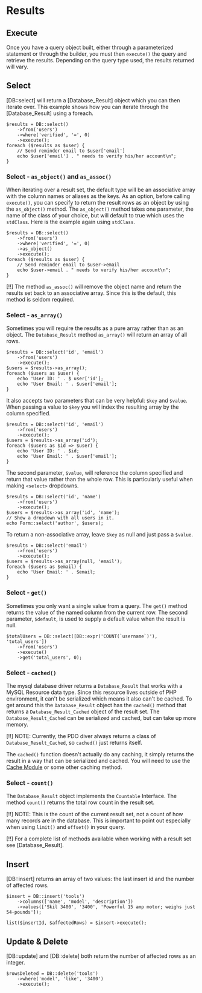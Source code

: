 # Results

## Execute

Once you have a query object built, either through a parameterized statement or through the builder, you must then `execute()` the query and retrieve the results. Depending on the query type used, the results returned will vary.

## Select

[DB::select] will return a [Database_Result] object which you can then iterate over. This example shows how you can iterate through the [Database_Result] using a foreach.

    $results = DB::select()
        ->from('users')
        ->where('verified', '=', 0)
        ->execute();
    foreach ($results as $user) {
        // Send reminder email to $user['email']
        echo $user['email'] . " needs to verify his/her account\n";
    }

### Select - `as_object()` and `as_assoc()`

When iterating over a result set, the default type will be an associative array with the column names or aliases as the keys. As an option, before calling `execute()`, you can specify to return the result rows as an object by using the `as_object()` method. The `as_object()` method takes one parameter, the name of the class of your choice, but will default to true which uses the `stdClass`. Here is the example again using `stdClass`.

    $results = DB::select()
        ->from('users')
        ->where('verified', '=', 0)
        ->as_object()
        ->execute();
    foreach ($results as $user) {
        // Send reminder email to $user->email
        echo $user->email . " needs to verify his/her account\n";
    }

[!!] The method `as_assoc()` will remove the object name and return the results set back to an associative array. Since this is the default, this method is seldom required.

### Select - `as_array()`

Sometimes you will require the results as a pure array rather than as an object. The `Database_Result` method `as_array()` will return an array of all rows.

    $results = DB::select('id', 'email')
        ->from('users')
        ->execute();
    $users = $results->as_array();
    foreach ($users as $user) {
        echo 'User ID: ' . $ user['id'];
        echo 'User Email: ' . $user['email'];
    }

It also accepts two parameters that can be very helpful: `$key` and `$value`. When passing a value to `$key` you will index the resulting array by the column specified.

    $results = DB::select('id', 'email')
        ->from('users')
        ->execute();
    $users = $results->as_array('id');
    foreach ($users as $id => $user) {
        echo 'User ID: ' . $id;
        echo 'User Email: ' . $user['email'];
    }

The second parameter, `$value`, will reference the column specified and return that value rather than the whole row. This is particularly useful when making `<select>` dropdowns.

    $results = DB::select('id', 'name')
        ->from('users')
        ->execute();
    $users = $results->as_array('id', 'name');
    // Show a dropdown with all users in it.
    echo Form::select('author', $users);

To return a non-associative array, leave `$key` as null and just pass a `$value`.

    $results = DB::select('email')
        ->from('users')
        ->execute();
    $users = $results->as_array(null, 'email');
    foreach ($users as $email) {
        echo 'User Email: ' . $email;
    }

### Select - `get()`

Sometimes you only want a single value from a query. The `get()` method returns the value of the named column from the current row. The second parameter, `$default`, is used to supply a default value when the result is null.

    $totalUsers = DB::select([DB::expr('COUNT(`username`)'), 'total_users'])
        ->from('users')
        ->execute()
        ->get('total_users', 0);

### Select - `cached()`

The mysql database driver returns a `Database_Result` that works with a MySQL Resource data type. Since this resource lives outside of PHP environment, it can't be serialized which means it also can't be cached. To get around this the `Database_Result` object has the `cached()` method that returns a `Database_Result_Cached` object of the result set. The `Database_Result_Cached` can be serialized and cached, but can take up more memory.

[!!] NOTE: Currently, the PDO diver always returns a class of `Database_Result_Cached`, so `cached()` just returns itself.

The `cached()` function doesn't actually do any caching, it simply returns the result in a way that can be serialized and cached. You will need to use the [Cache Module](../cache) or some other caching method.

### Select - `count()`

The `Database_Result` object implements the `Countable` Interface. The method `count()` returns the total row count in the result set.

[!!] NOTE: This is the count of the current result set, not a count of how many records are in the database. This is important to point out especially when using `limit()` and `offset()` in your query.

[!!] For a complete list of methods available when working with a result set see [Database_Result].

## Insert

[DB::insert] returns an array of two values: the last insert id and the number of affected rows.

    $insert = DB::insert('tools')
        ->columns(['name', 'model', 'description'])
        ->values(['Skil 3400', '3400', 'Powerful 15 amp motor; weighs just 54-pounds']);

    list($insertId, $affectedRows) = $insert->execute();

## Update & Delete

[DB::update] and [DB::delete] both return the number of affected rows as an integer.

    $rowsDeleted = DB::delete('tools')
        ->where('model', 'like', '3400')
        ->execute();
